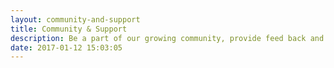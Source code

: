 ```yaml
---
layout: community-and-support
title: Community & Support
description: Be a part of our growing community, provide feed back and get support.
date: 2017-01-12 15:03:05
---
```

